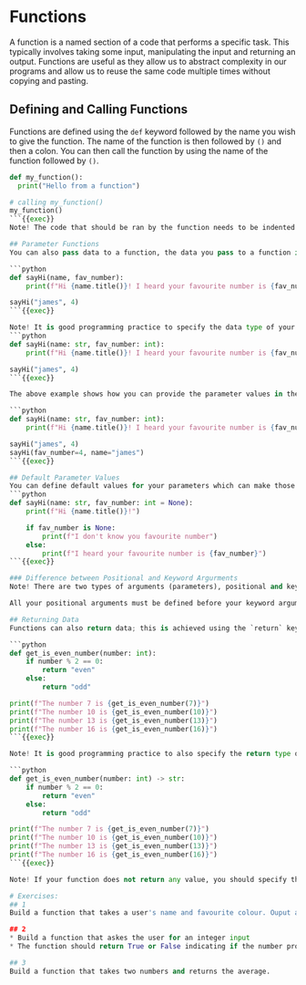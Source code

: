 # Functions
A function is a named section of a code that performs a specific task. 
This typically involves taking some input, manipulating the input and returning an output.
Functions are useful as they allow us to abstract complexity in our programs and allow us to reuse the same code multiple times without copying and pasting.

## Defining and Calling Functions
Functions are defined using the `def` keyword followed by the name you wish to give the function. The name of the function is then followed by `()` and then a colon.
You can then call the function by using the name of the function followed by `()`.
```python
def my_function(): 
  print("Hello from a function") 

# calling my_function()
my_function() 
```{{exec}}
Note! The code that should be ran by the function needs to be indented to tell python that the code belongs to the function.

## Parameter Functions
You can also pass data to a function, the data you pass to a function is referred to as parameters or arguments.

```python
def sayHi(name, fav_number):
    print(f"Hi {name.title()}! I heard your favourite number is {fav_number}")

sayHi("james", 4)
```{{exec}}

Note! It is good programming practice to specify the data type of your parameters. Here is an improved version of the code above.
```python
def sayHi(name: str, fav_number: int):
    print(f"Hi {name.title()}! I heard your favourite number is {fav_number}")

sayHi("james", 4)
```{{exec}}

The above example shows how you can provide the parameter values in the order they are expected by the function. You can also provide the parameters in any order you like, however, you must then use the name of the parameter.

```python
def sayHi(name: str, fav_number: int):
    print(f"Hi {name.title()}! I heard your favourite number is {fav_number}")

sayHi("james", 4)
sayHi(fav_number=4, name="james")
```{{exec}}

## Default Parameter Values
You can define default values for your parameters which can make those paramters optional.
```python
def sayHi(name: str, fav_number: int = None):
    print(f"Hi {name.title()}!")

    if fav_number is None:
        print(f"I don't know you favourite number")
    else:
        print(f"I heard your favourite number is {fav_number}")
```{{exec}}

### Difference between Positional and Keyword Argurments
Note! There are two types of arguments (parameters), positional and keyword. When you do not define a default value for an argument it is treated as a positional argument. While arguments with a default value are considered as keyword arguments.

All your positional arguments must be defined before your keyword arguments.

## Returning Data
Functions can also return data; this is achieved using the `return` keyword followed by the data you weant to return.

```python
def get_is_even_number(number: int):
    if number % 2 == 0:
        return "even"
    else:
        return "odd"

print(f"The number 7 is {get_is_even_number(7)}")
print(f"The number 10 is {get_is_even_number(10)}")
print(f"The number 13 is {get_is_even_number(13)}")
print(f"The number 16 is {get_is_even_number(16)}")
```{{exec}}

Note! It is good programming practice to also specify the return type of a function. Here is an improved version of the code above.

```python
def get_is_even_number(number: int) -> str:
    if number % 2 == 0:
        return "even"
    else:
        return "odd"

print(f"The number 7 is {get_is_even_number(7)}")
print(f"The number 10 is {get_is_even_number(10)}")
print(f"The number 13 is {get_is_even_number(13)}")
print(f"The number 16 is {get_is_even_number(16)}")
```{{exec}}

Note! If your function does not return any value, you should specify the return type as `None`.

# Exercises:
## 1
Build a function that takes a user's name and favourite colour. Ouput a greeting message stating their name and favourite colour.

## 2
* Build a function that askes the user for an integer input
* The function should return True or False indicating if the number provided by the user is a multiple of 7 or not

## 3
Build a function that takes two numbers and returns the average.

